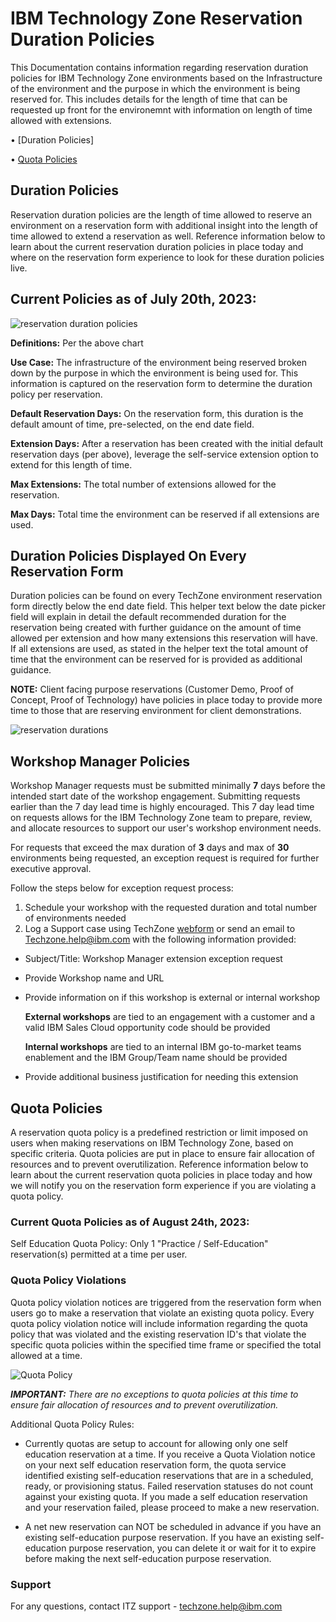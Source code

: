 # IBM Technology Zone Reservation Duration Policies

This Documentation contains information regarding reservation duration policies for IBM Technology Zone environments based on the Infrastructure of the environment and the purpose in which the environment is being reserved for. This includes details for the length of time that can be requested up front for the environemnt with information on length of time allowed with extensions. 

• [Duration Policies]

• [Quota Policies](https://github.com/IBM/itz-support-public/blob/main/IBM-Technology-Zone/IBM-Technology-Zone-Runbooks/reservation-duration-policy.md#quota-policies)

## Duration Policies

Reservation duration policies are the length of time allowed to reserve an environment on a reservation form with additional insight into the length of time allowed to extend a reservation as well. Reference information below to learn about the current reservation duration policies in place today and where on the reservation form experience to look for these duration policies live.

## Current Policies as of July 20th, 2023:

![reservation duration policies](https://github.com/IBM/itz-support-public/blob/main/IBM-Technology-Zone/IBM-Technology-Zone-Runbooks/Images/policiesssnew.png)

**Definitions:** Per the above chart

**Use Case:** The infrastructure of the environment being reserved broken down by the purpose in which the environment is being used for. This information is captured on the reservation form to determine the duration policy per reservation. 

**Default Reservation Days:** On the reservation form, this duration is the default amount of time, pre-selected, on the end date field. 

**Extension Days:** After a reservation has been created with the initial default reservation days (per above), leverage the self-service extension option to extend for this length of time. 

**Max Extensions:** The total number of extensions allowed for the reservation. 

**Max Days:** Total time the environment can be reserved if all extensions are used.


## Duration Policies Displayed On Every Reservation Form

Duration policies can be found on every TechZone environment reservation form directly below the end date field. This helper text below the date picker field will explain in detail the default recommended duration for the reservation being created with further guidance on the amount of time allowed per extension and how many extensions this reservation will have. If all extensions are used, as stated in the helper text the total amount of time that the environment can be reserved for is provided as additional guidance.

**NOTE:** Client facing purpose reservations (Customer Demo, Proof of Concept, Proof of Technology) have policies in place today to provide more time to those that are reserving environment for client demonstrations.

![reservation durations](https://github.com/IBM/itz-support-public/blob/main/IBM-Technology-Zone/IBM-Technology-Zone-Runbooks/Images/reservationdurationUI.png)


## Workshop Manager Policies

Workshop Manager requests must be submitted minimally **7** days before the intended start date of the workshop engagement. Submitting requests earlier than the 7 day lead time is highly encouraged. This 7 day lead time on requests allows for the IBM Technology Zone team to prepare, review, and allocate resources to support our user's workshop environment needs.

For requests that exceed the max duration of **3** days and max of **30** environments being requested, an exception request is required for further executive approval. 

Follow the steps below for exception request process: 
1. Schedule your workshop with the requested duration and total number of environments needed
2. Log a Support case using TechZone [webform](https://ibmsf.force.com/ibminternalproducts/s/createrecord/NewCase?language=en_US) or send an email to Techzone.help@ibm.com with the following information provided: 
- Subject/Title: Workshop Manager extension exception request
- Provide Workshop name and URL
- Provide information on if this workshop is external or internal workshop
  
  **External workshops** are tied to an engagement with a customer and a valid IBM Sales Cloud opportunity code should be provided
  
  **Internal workshops** are tied to an internal IBM go-to-market teams enablement and the IBM Group/Team name should be provided
  
- Provide additional business justification for needing this extension

## Quota Policies

A reservation quota policy is a predefined restriction or limit imposed on users when making reservations on IBM Technology Zone, based on specific criteria. Quota policies are put in place to ensure fair allocation of resources and to prevent overutilization. Reference information below to learn about the current reservation quota policies in place today and how we will notify you on the reservation form experience if you are violating a quota policy. 

### Current Quota Policies as of August 24th, 2023:

Self Education Quota Policy: Only 1 "Practice / Self-Education" reservation(s) permitted at a time per user.

### Quota Policy Violations

Quota policy violation notices are triggered from the reservation form when users go to make a reservation that violate an existing quota policy. Every quota policy violation notice will include information regarding the quota policy that was violated and the existing reservation ID's that violate the specific quota policies within the specified time frame or specified the total allowed at a time. 

![Quota Policy](https://github.ibm.com/dte-support/private/blob/master/itz/itz-runbooks/Images/policy_modal.png)

_**IMPORTANT:** There are no exceptions to quota policies at this time to ensure fair allocation of resources and to prevent overutilization._

Additional Quota Policy Rules: 

- Currently quotas are setup to account for allowing only one self education reservation at a time. If you receive a Quota Violation notice on your next self education reservation form, the quota service identified existing self-education reservations that are in a scheduled, ready, or provisioning status. Failed reservation statuses do not count against your existing quota. If you made a self education reservation and your reservation failed, please proceed to make a new reservation. 

- A net new reservation can NOT be scheduled in advance if you have an existing self-education purpose reservation. If you have an existing self-education purpose reservation, you can delete it or wait for it to expire before making the next self-education purpose reservation. 

### Support

For any questions, contact ITZ support - techzone.help@ibm.com
